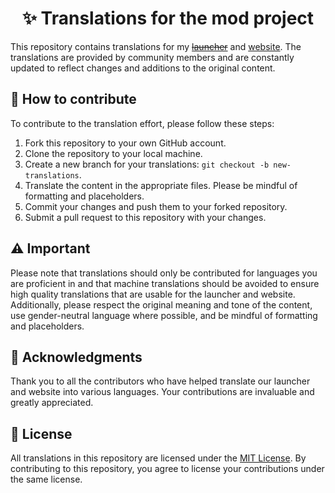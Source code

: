 <h1 align="center">
    ✨ Translations for the mod project
</h1>

This repository contains translations for my [~~launcher~~](launcher) and [website](website). The translations are provided by community members and are constantly updated to reflect changes and additions to the original content.

## 📁 How to contribute
To contribute to the translation effort, please follow these steps:

1. Fork this repository to your own GitHub account.
2. Clone the repository to your local machine.
3. Create a new branch for your translations: `git checkout -b new-translations`.
4. Translate the content in the appropriate files. Please be mindful of formatting and placeholders.
5. Commit your changes and push them to your forked repository.
6. Submit a pull request to this repository with your changes.

## ⚠️ Important
Please note that translations should only be contributed for languages you are proficient in and that machine translations should be avoided to ensure high quality translations that are usable for the launcher and website. Additionally, please respect the original meaning and tone of the content, use gender-neutral language where possible, and be mindful of formatting and placeholders.

## 💙 Acknowledgments
Thank you to all the contributors who have helped translate our launcher and website into various languages. Your contributions are invaluable and greatly appreciated.

## 🔑 License
All translations in this repository are licensed under the [MIT License](LICENSE). By contributing to this repository, you agree to license your contributions under the same license.